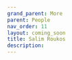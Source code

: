 ```yaml
---
grand_parent: More
parent: People
nav_order: 11
layout: coming_soon
title: Salim Roukos
description:
---
```

